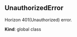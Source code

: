 <a name="UnauthorizedError"></a>

## UnauthorizedError
<p>Horizon 401(Unauthorized) error.</p>

**Kind**: global class  
